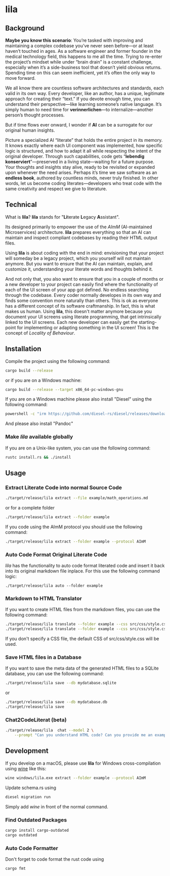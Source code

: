 # lila

## Background

**Maybe you know this scenario**: You’re tasked with improving and maintaining a complex codebase you’ve never seen before—or at least haven’t touched in ages. As a software engineer and former founder in the medical technology field, this happens to me all the time. Trying to re-enter the project’s mindset while under “brain drain” is a constant challenge, especially when it’s a side-business tool that doesn’t yield obvious returns. Spending time on this can seem inefficient, yet it’s often the only way to move forward.

We all know there are countless software architectures and standards, each valid in its own way. Every developer, like an author, has a unique, legitimate approach for creating their “text.” If you devote enough time, you can understand their perspective—like learning someone’s native language. It’s simply human to need time for **verinnerlichen**—to internalize—another person’s thought processes.

But if time flows ever onward, I wonder if **AI** can be a surrogate for our original human insights.

Picture a specialized AI “literate” that holds the entire project in its memory. It knows exactly where each UI component was implemented, how specific logic is structured, and how to adapt it all while respecting the intent of the original developer. Through such capabilities, code gets “**lebendig konserviert**”—preserved in a living state—waiting for a future purpose. Your thoughts and insights stay alive, ready to be revisited or expanded upon whenever the need arises. Perhaps it’s time we saw software as an **endless book**, authored by countless minds, never truly finished. In other words, let us become coding literates—developers who treat code with the same creativity and respect we give to literature.

## Technical

What is **lila**? **lila** stands for "**Li**terate **L**egacy **A**ssistant".

Its designed primarily to empower the use of the *AImM* (AI-maintained Microservices) architecture.
**lila** prepares everything so that an AI can maintain and inspect compliant codebases by reading their HTML output files.

Using **lila** is about coding with the end in mind: envisioning that your project will someday be a legacy project, which you yourself will not maintain anymore. But you want to ensure that the AI can maintain, explain, and customize it, understanding your literate words and thoughts behind it.

And not only that, you also want to ensure that you in a couple of months or a new developer to your project can easily find where the functionality of each of the UI screen of your app got defined. No endless searching through the codebase. Every coder normally developes in its own way and finds some convention more naturally than others. This is ok as everyone has a different concept of its software craftmanship. In fact, this is what makes us human. Using **lila**, this doesn't matter anymore because you document your UI screens using literate programming, that get intrinsically linked to the UI screens. Each new developer can easily get the starting-point for implementing or adapting something in the UI screen! This is the concept of *Locality of Behaviour*.

## Installation

Compile the project using the following command:

```bash
cargo build --release
```

or if you are on a Windows machine:

```bash
cargo build --release --target x86_64-pc-windows-gnu
```

If you are on a Windows machine please also install "Diesel" using the following command:

```bash
powershell -c "irm https://github.com/diesel-rs/diesel/releases/download/v2.2.1/diesel_cli-installer.ps1 | iex"
```

And please also install "Pandoc"

### Make *lila* available globally

If you are on a Unix-like system, you can use the following command:

```bash
rustc install.rs && ./install
```

## Usage

### Extract Literate Code into normal Source Code

```bash
./target/release/lila extract --file example/math_operations.md
```

or for a complete folder

```bash
./target/release/lila extract --folder example
```

If you code using the AImM protocol you should use the following command:

```bash
./target/release/lila extract --folder example --protocol AImM
```

### Auto Code Format Original Literate Code

*lila* has the functionality to auto code format literated code and insert it back into its original markdown file inplace.
For this use the following command logic:

```
./target/release/lila auto --folder example
```

### Markdown to HTML Translator

If you want to create HTML files from the markdown files, you can use the following command:

```bash
./target/release/lila translate --folder example --css src/css/style.css --mermaid src/js/mermaid.min.js
./target/release/lila translate --folder example --css src/css/style.css --disable-mermaid
```

If you don't specify a CSS file, the default CSS of src/css/style.css will be used.

### Save HTML files in a Database

If you want to save the meta data of the generated HTML files to a SQLite database, you can use the following command:

```bash
./target/release/lila save --db mydatabase.sqlite
```

or

```bash
./target/release/lila save --db mydatabase.db
./target/release/lila save
```

### Chat2CodeLiterat (beta)

```bash
./target/release/lila  chat --model 2 \
    --prompt "Can you understand HTML code? Can you provide me an example code? With a button? And if I click the button every time, a counter gets increased?.\nAnswer:" --quantized
```


## Development

If you develop on a macOS, please use **lila** for Windows cross-compilation using [wine](https://formulae.brew.sh/cask/wine-stable) like this:

```bash
wine windows/lila.exe extract --folder example --protocol AImM
```

Update schema.rs using

```bash
diesel migration run
```

Simply add *wine* in front of the normal command.

### Find Outdated Packages

```bash
cargo install cargo-outdated
cargo outdated
```

### Auto Code Formatter

Don't forget to code format the rust code using

```bash
cargo fmt
```
